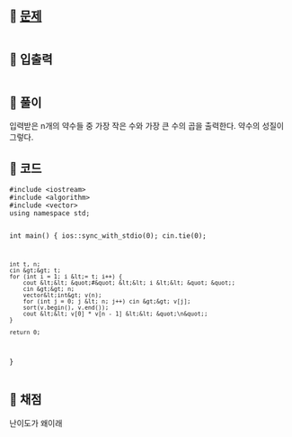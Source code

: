 <h2 id="🌽-문제">🌽 <a href="https://swexpertacademy.com/main/code/problem/problemSubmitHistory.do?contestProbId=AWtInr3auH0DFASy">문제</a></h2>
<p><img alt="" src="https://velog.velcdn.com/images/coolgamja_/post/b8809535-31ba-492e-9fc9-c30edfcadc67/image.png" /></p>
<h2 id="🥕-입출력">🥕 입출력</h2>
<p><img alt="" src="https://velog.velcdn.com/images/coolgamja_/post/bdbcf94f-7ada-41b0-8128-95bc9ad9ee59/image.png" /></p>
<h2 id="🥔-풀이">🥔 풀이</h2>
<p>입력받은 n개의 약수들 중 가장 작은 수와 가장 큰 수의 곱을 출력한다.
약수의 성질이 그렇다.</p>
<h2 id="🥬-코드">🥬 코드</h2>
<pre><code class="language-cpp">#include &lt;iostream&gt;
#include &lt;algorithm&gt;
#include &lt;vector&gt;
using namespace std;

int main() {
    ios::sync_with_stdio(0);
    cin.tie(0);

    int t, n;
    cin &gt;&gt; t;
    for (int i = 1; i &lt;= t; i++) {
        cout &lt;&lt; &quot;#&quot; &lt;&lt; i &lt;&lt; &quot; &quot;;
        cin &gt;&gt; n;
        vector&lt;int&gt; v(n);
        for (int j = 0; j &lt; n; j++) cin &gt;&gt; v[j];
        sort(v.begin(), v.end());
        cout &lt;&lt; v[0] * v[n - 1] &lt;&lt; &quot;\n&quot;;
    }

    return 0;
}</code></pre>
<h2 id="🥜-채점">🥜 채점</h2>
<p>난이도가 왜이래</p>
<p><img alt="" src="https://velog.velcdn.com/images/coolgamja_/post/3e2d5d1e-7453-4632-a2bd-299728ad5f71/image.png" /></p>